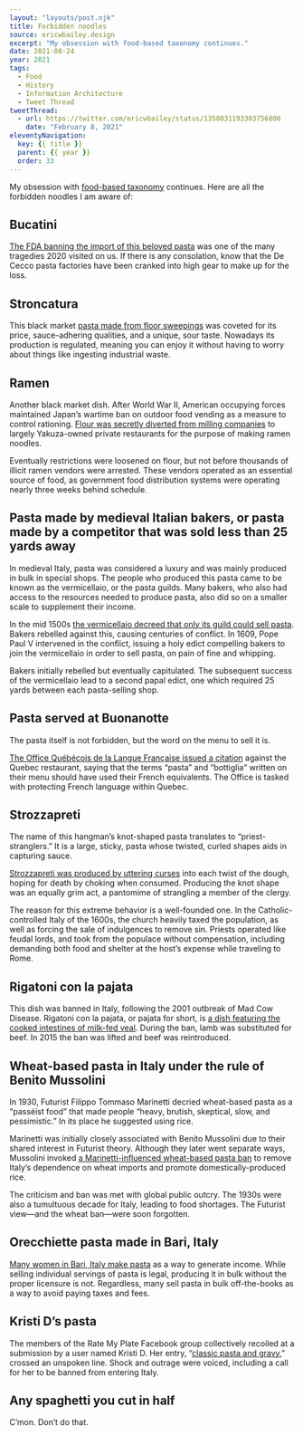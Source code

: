 ```yaml
---
layout: "layouts/post.njk"
title: Forbidden noodles
source: ericwbailey.design
excerpt: "My obsession with food-based taxonomy continues."
date: 2021-08-24
year: 2021
tags:
  - Food
  - History
  - Information Architecture
  - Tweet Thread
tweetThread:
  - url: https://twitter.com/ericwbailey/status/1358831193303756800
    date: "February 8, 2021"
eleventyNavigation:
  key: {{ title }}
  parent: {{ year }}
  order: 33
---
```


My obsession with [food-based taxonomy](https://thoughtbot.com/blog/consider-the-tomato) continues. Here are all the forbidden noodles I am aware of:

## Bucatini

[The FDA banning the import of this beloved pasta](https://www.grubstreet.com/2021/02/de-cecco-bucatini-shortage-interview.html) was one of the many tragedies 2020 visited on us. If there is any consolation, know that the De Cecco pasta factories have been cranked into high gear to make up for the loss.

## Stroncatura

This black market [pasta made from floor sweepings](https://thetakeout.com/a-pasta-that-was-once-illegal-is-now-beloved-by-italy-s-1843609580) was coveted for its price, sauce-adhering qualities, and a unique, sour taste. Nowadays its production is regulated, meaning you can enjoy it without having to worry about things like ingesting industrial waste.

## Ramen

Another black market dish. After World War Ⅱ, American occupying forces maintained Japan’s wartime ban on outdoor food vending as a measure to control rationing. [Flour was secretly diverted from milling companies](https://www.atlasobscura.com/articles/how-did-ramen-become-popular) to largely Yakuza-owned private restaurants for the purpose of making ramen noodles.

Eventually restrictions were loosened on flour, but not before thousands of illicit ramen vendors were arrested. These vendors operated as an essential source of food, as government food distribution systems were operating nearly three weeks behind schedule.

## Pasta made by medieval Italian bakers, or pasta made by a competitor that was sold less than 25 yards away

In medieval Italy, pasta was considered a luxury and was mainly produced in bulk in special shops. The people who produced this pasta came to be known as the <span lang="it">vermicellaio</span>, or the pasta guilds. Many bakers, who also had access to the resources needed to produce pasta, also did so on a smaller scale to supplement their income.

In the mid 1500s [the <span lang="it">vermicellaio</span> decreed that only its guild could sell pasta](https://www.google.com/books/edition/_/G5qRDQAAQBAJ?hl=en&gbpv=1&pg=PT20&dq=pasta+guilds+25+yards). Bakers rebelled against this, causing centuries of conflict. In 1609, Pope Paul V intervened in the conflict, issuing a holy edict compelling bakers to join the <span lang="it">vermicellaio</span> in order to sell pasta, on pain of fine and whipping.

Bakers initially rebelled but eventually capitulated. The subsequent success of the <span lang="it">vermicellaio</span> lead to a second papal edict, one which required 25 yards between each pasta-selling shop.

## Pasta served at Buonanotte

The pasta itself is not forbidden, but the word on the menu to sell it is.

[<span lang="fr">The Office Québécois de la Langue Française issued a citation</span>](https://www.theguardian.com/world/2013/mar/01/quebec-language-police-ban-pasta) against the Quebec restaurant, saying that the terms “pasta” and “<span lang="it">bottiglia</span>” written on their menu should have used their French equivalents. The Office is tasked with protecting French language within Quebec.

## Strozzapreti

The name of this hangman’s knot-shaped pasta translates to “priest-stranglers.” It is a large, sticky, pasta whose twisted, curled shapes aids in capturing sauce.

[Strozzapreti was produced by uttering curses](https://www.news.com.au/travel/travel-updates/travel-stories/the-choking-history-of-italys-prieststrangler-strozzapreti-pasta/news-story/3c3c5d599fee7ac42df25f5d4f63489f) into each twist of the dough, hoping for death by choking when consumed. Producing the knot shape was an equally grim act, a pantomime of strangling a member of the clergy.

The reason for this extreme behavior is a well-founded one. In the Catholic-controlled Italy of the 1600s, the church heavily taxed the population, as well as forcing the sale of indulgences to remove sin. Priests operated like feudal lords, and took from the populace without compensation, including demanding both food and shelter at the host’s expense while traveling to Rome.

## Rigatoni con la pajata

This dish was banned in Italy, following the 2001 outbreak of Mad Cow Disease. Rigatoni con la pajata, or <span lang="it">pajata</span> for short, is [a dish featuring the cooked intestines of milk-fed veal](https://explorepartsunknown.com/rome/pajata/). During the ban, lamb was substituted for beef. In 2015 the ban was lifted and beef was reintroduced.

## Wheat-based pasta in Italy under the rule of Benito Mussolini

In 1930, Futurist Filippo Tommaso Marinetti decried wheat-based pasta as a “passéist food” that made people “heavy, brutish, skeptical, slow, and pessimistic.” In its place he suggested using rice.

Marinetti was initially closely associated with Benito Mussolini due to their shared interest in Futurist theory. Although they later went separate ways, Mussolini invoked [a Marinetti-influenced wheat-based pasta ban](https://www.mentalfloss.com/article/635709/when-italian-futurists-tried-ban-pasta) to remove Italy’s dependence on wheat imports and promote domestically-produced rice.

The criticism and ban was met with global public outcry. The 1930s were also a tumultuous decade for Italy, leading to food shortages. The Futurist view—and the wheat ban—were soon forgotten.

## Orecchiette pasta made in Bari, Italy

[Many women in Bari, Italy make pasta](https://web.archive.org/web/20200101072937/https://www.nytimes.com/2019/12/07/world/europe/italy-bari-pasta-orecchiette.html) as a way to generate income. While selling individual servings of pasta is legal, producing it in bulk without the proper licensure is not. Regardless, many sell pasta in bulk off-the-books as a way to avoid paying taxes and fees.

## Kristi D’s pasta

The members of the Rate My Plate Facebook group collectively recoiled at a submission by a user named Kristi D. Her entry, “[classic pasta and gravy](https://www.mirror.co.uk/news/weird-news/people-want-woman-banned-italy-21483051.amp),” crossed an unspoken line. Shock and outrage were voiced, including a call for her to be banned from entering Italy.

## Any spaghetti you cut in half

C’mon. Don’t do that.


